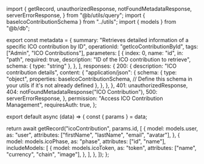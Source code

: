 import {
  getRecord,
  unauthorizedResponse,
  notFoundMetadataResponse,
  serverErrorResponse,
} from "@b/utils/query";
import { baseIcoContributionSchema } from "../utils";
import { models } from "@b/db";

export const metadata = {
  summary:
    "Retrieves detailed information of a specific ICO contribution by ID",
  operationId: "getIcoContributionById",
  tags: ["Admin", "ICO Contributions"],
  parameters: [
    {
      index: 0,
      name: "id",
      in: "path",
      required: true,
      description: "ID of the ICO contribution to retrieve",
      schema: { type: "string" },
    },
  ],
  responses: {
    200: {
      description: "ICO contribution details",
      content: {
        "application/json": {
          schema: {
            type: "object",
            properties: baseIcoContributionSchema, // Define this schema in your utils if it's not already defined
          },
        },
      },
    },
    401: unauthorizedResponse,
    404: notFoundMetadataResponse("ICO Contribution"),
    500: serverErrorResponse,
  },
  permission: "Access ICO Contribution Management",
  requiresAuth: true,
};

export default async (data) => {
  const { params } = data;

  return await getRecord("icoContribution", params.id, [
    {
      model: models.user,
      as: "user",
      attributes: ["firstName", "lastName", "email", "avatar"],
    },
    {
      model: models.icoPhase,
      as: "phase",
      attributes: ["id", "name"],
      includeModels: [
        {
          model: models.icoToken,
          as: "token",
          attributes: ["name", "currency", "chain", "image"],
        },
      ],
    },
  ]);
};
